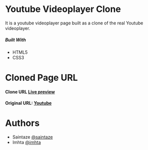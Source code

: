 # Youtube Videoplayer Clone
It is a youtube videoplayer page built as a clone of the real Youtube videoplayer.

##### Built With
+ HTML5
+ CSS3


# Cloned Page URL
#### Clone URL [Live preview](https://youtube-videoplayer-template.imhta.now.sh)
#### Original URL: [Youtube](https://www.youtube.com/watch?v=paG6a6wlwto&t=437s)

# Authors
+ Saintaze [@saintaze](https://github.com/saintaze/)
+ Imhta [@imhta](https://github.com/imhta)


